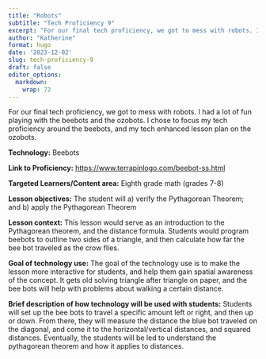 ```yaml
---
title: "Robots"
subtitle: "Tech Proficiency 9"
excerpt: "For our final tech proficiency, we got to mess with robots. I had a lot of fun playing with the beebots and the ozobots. I chose to focus my tech proficiency around the beebots, and my tech enhanced lesson plan on the ozobots. "
author: "Katherine"
format: hugo
date: '2023-12-02'
slug: tech-proficiency-9
draft: false
editor_options: 
  markdown: 
    wrap: 72
---
```


For our final tech proficiency, we got to mess with robots. I had a lot of fun playing with the beebots and the ozobots. I chose to focus my tech proficiency around the beebots, and my tech enhanced lesson plan on the ozobots.

**Technology:** Beebots

**Link to Proficiency:** <https://www.terrapinlogo.com/beebot-ss.html>

**Targeted Learners/Content area:** Eighth grade math (grades 7-8)

**Lesson objectives:** The student will a) verify the Pythagorean
Theorem; and b) apply the Pythagorean Theorem

**Lesson context:** This lesson would serve as an introduction to the
Pythagorean theorem, and the distance formula. Students would program
beebots to outline two sides of a triangle, and then calculate how far
the bee bot traveled as the crow flies.

**Goal of technology use:** The goal of the technology use is to make
the lesson more interactive for students, and help them gain spatial
awareness of the concept. It gets old solving triangle after triangle on
paper, and the bee bots will help with problems about walking a certain
distance.

**Brief description of how technology will be used with students:**
Students will set up the bee bots to travel a specific amount left or
right, and then up or down. From there, they will measure the distance
the blue bot traveled on the diagonal, and come it to the
horizontal/vertical distances, and squared distances. Eventually, the
students will be led to understand the pythagorean theorem and how it
applies to distances.
